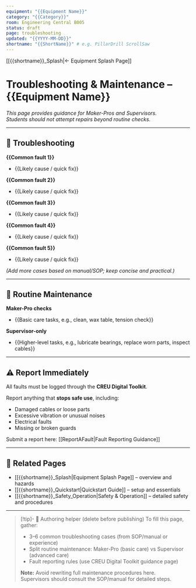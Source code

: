 ```yaml
---
equipment: "{{Equipment Name}}"
category: "{{Category}}"
room: Engineering Central B005
status: draft
page: troubleshooting
updated: "{{YYYY-MM-DD}}"
shortname: "{{ShortName}}" # e.g. PillarDrill ScrollSaw
---
```

<!--
USAGE
1) Duplicate this file into the equipment's folder and rename it:
   e.g., "BandSaw_Troubleshooting.md"
2) Replace ALL {{PLACEHOLDER}} tokens.
3) Troubleshooting should be simple checks; do NOT expand maintenance procedures (refer to SOP if needed).
4) Delete the "Authoring helper" callout at the bottom before publishing.
5) Link to files in resources will be added manually
6) Do not change or reword section headings, emojis, or tables — only replace {{PLACEHOLDER}} content.
7) Set `shortname` in the frontmatter (e.g., PillarDrill, ScrollSaw) and use it for all internal links: [[{{shortname}}_Splash]], [[{{shortname}}_Quickstart]], [[{{shortname}}_Safety]], [[{{shortname}}_Troubleshooting]].
-->

[[{{shortname}}_Splash|← Equipment Splash Page]]

# Troubleshooting & Maintenance – {{Equipment Name}}

*This page provides guidance for <span class="blue-apron">Maker-Pros</span> and <span class="red-apron">Supervisors</span>.  
Students should not attempt repairs beyond routine checks.*  

---

## 🔎 Troubleshooting

**{{Common fault 1}}**  
- {{Likely cause / quick fix}}  

**{{Common fault 2}}**  
- {{Likely cause / quick fix}}  

**{{Common fault 3}}**  
- {{Likely cause / quick fix}}  

**{{Common fault 4}}**  
- {{Likely cause / quick fix}}  

**{{Common fault 5}}**  
- {{Likely cause / quick fix}} 

*(Add more cases based on manual/SOP; keep concise and practical.)*

---

## 🧰 Routine Maintenance

**<span class="blue-apron">Maker-Pro</span> checks**  
- {{Basic care tasks, e.g., clean, wax table, tension check}}  

**<span class="red-apron">Supervisor</span>-only**  
- {{Higher-level tasks, e.g., lubricate bearings, replace worn parts, inspect cables}}  

---

## ⚠️ Report Immediately
All faults must be logged through the **CREU Digital Toolkit**.  

Report anything that **stops safe use**, including:  
- Damaged cables or loose parts  
- Excessive vibration or unusual noises  
- Electrical faults  
- Missing or broken guards  

Submit a report here: [[ReportAFault|Fault Reporting Guidance]]

---

## 🔗 Related Pages
- [[{{shortname}}_Splash|Equipment Splash Page]] – overview and hazards  
- [[{{shortname}}_Quickstart|Quickstart Guide]] – setup and essentials  
- [[{{shortname}}_Safety_Operation|Safety & Operation]] – detailed safety and procedures  

---

> [!tip]- 🧠 Authoring helper (delete before publishing)
> To fill this page, gather:
> - 3–6 common troubleshooting cases (from SOP/manual or experience)
> - Split routine maintenance: Maker-Pro (basic care) vs Supervisor (advanced care)
> - Fault reporting rules (use CREU Digital Toolkit guidance page)
>
> **Note:** Avoid rewriting full maintenance procedures here.  
> Supervisors should consult the SOP/manual for detailed steps.
